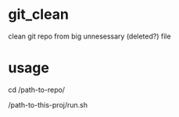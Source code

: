 # git_clean
clean git repo from big unnesessary (deleted?) file


# usage
cd /path-to-repo/

/path-to-this-proj/run.sh
